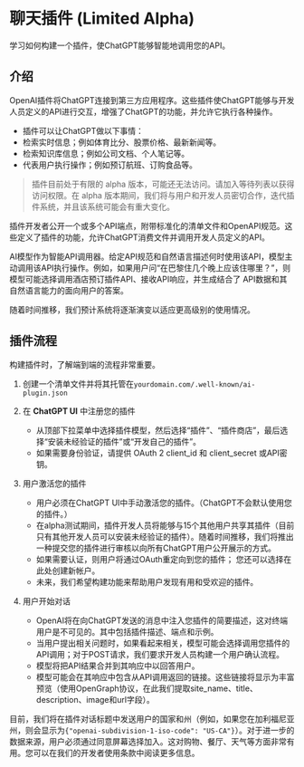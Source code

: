 # 聊天插件 (Limited Alpha)

学习如何构建一个插件，使ChatGPT能够智能地调用您的API。

## 介绍

OpenAI插件将ChatGPT连接到第三方应用程序。这些插件使ChatGPT能够与开发人员定义的API进行交互，增强了ChatGPT的功能，并允许它执行各种操作。

- 插件可以让ChatGPT做以下事情：
- 检索实时信息；例如体育比分、股票价格、最新新闻等。
- 检索知识库信息；例如公司文档、个人笔记等。
- 代表用户执行操作；例如预订航班、订购食品等。

> 插件目前处于有限的 alpha 版本，可能还无法访问。请加入等待列表以获得访问权限。在 alpha 版本期间，我们将与用户和开发人员密切合作，迭代插件系统，并且该系统可能会有重大变化。

插件开发者公开一个或多个API端点，附带标准化的清单文件和OpenAPI规范。这些定义了插件的功能，允许ChatGPT消费文件并调用开发人员定义的API。

AI模型作为智能API调用器。给定API规范和自然语言描述何时使用该API，模型主动调用该API执行操作。例如，如果用户问“在巴黎住几个晚上应该住哪里？”，则模型可能选择调用酒店预订插件API、接收API响应，并生成结合了 API数据和其自然语言能力的面向用户的答案。

随着时间推移，我们预计系统将逐渐演变以适应更高级别的使用情况。

## 插件流程

构建插件时，了解端到端的流程非常重要。

1. 创建一个清单文件并将其托管在`yourdomain.com/.well-known/ai-plugin.json`

2. 在 **ChatGPT UI** 中注册您的插件
    - 从顶部下拉菜单中选择插件模型，然后选择“插件”、“插件商店”，最后选择“安装未经验证的插件”或“开发自己的插件”。
    - 如果需要身份验证，请提供 OAuth 2 client_id 和 client_secret 或API密钥。

3. 用户激活您的插件
    - 用户必须在ChatGPT UI中手动激活您的插件。（ChatGPT不会默认使用您的插件。）
    - 在alpha测试期间，插件开发人员将能够与15个其他用户共享其插件（目前只有其他开发人员可以安装未经验证的插件）。随着时间推移，我们将推出一种提交您的插件进行审核以向所有ChatGPT用户公开展示的方式。
    - 如果需要认证，则用户将通过OAuth重定向到您的插件； 您还可以选择在此处创建新帐户。
    - 未来，我们希望构建功能来帮助用户发现有用和受欢迎的插件。

4. 用户开始对话
    - OpenAI将在向ChatGPT发送的消息中注入您插件的简要描述，这对终端用户是不可见的。其中包括插件描述、端点和示例。
    - 当用户提出相关问题时，如果看起来相关，模型可能会选择调用您插件的API调用；对于POST请求，我们要求开发人员构建一个用户确认流程。
    - 模型将把API结果合并到其响应中以回答用户。
    - 模型可能会在其响应中包含从API调用返回的链接。这些链接将显示为丰富预览（使用OpenGraph协议，在此我们提取site_name、title、description、image和url字段）。

目前，我们将在插件对话标题中发送用户的国家和州（例如，如果您在加利福尼亚州，则会显示为`{"openai-subdivision-1-iso-code": "US-CA"}`）。对于进一步的数据来源，用户必须通过同意屏幕选择加入。这对购物、餐厅、天气等方面非常有用。您可以在我们的开发者使用条款中阅读更多信息。



